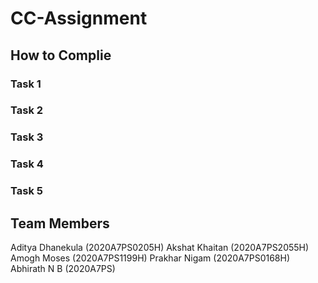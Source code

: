# CC-Assignment

## How to Complie

### Task 1


### Task 2



### Task 3


### Task 4



### Task 5




## Team Members
Aditya Dhanekula (2020A7PS0205H)
Akshat Khaitan (2020A7PS2055H)
Amogh Moses (2020A7PS1199H)
Prakhar Nigam (2020A7PS0168H)
Abhirath N B (2020A7PS)




